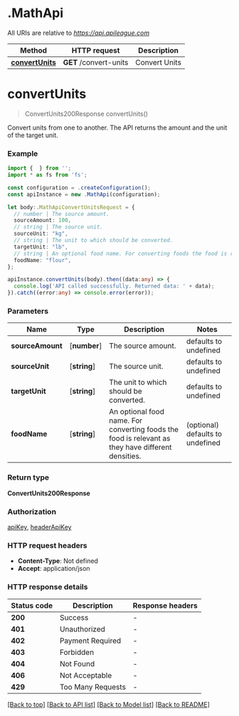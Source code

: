 # .MathApi

All URIs are relative to *https://api.apileague.com*

Method | HTTP request | Description
------------- | ------------- | -------------
[**convertUnits**](MathApi.md#convertUnits) | **GET** /convert-units | Convert Units


# **convertUnits**
> ConvertUnits200Response convertUnits()

Convert units from one to another. The API returns the amount and the unit of the target unit.

### Example


```typescript
import {  } from '';
import * as fs from 'fs';

const configuration = .createConfiguration();
const apiInstance = new .MathApi(configuration);

let body:.MathApiConvertUnitsRequest = {
  // number | The source amount.
  sourceAmount: 100,
  // string | The source unit.
  sourceUnit: "kg",
  // string | The unit to which should be converted.
  targetUnit: "lb",
  // string | An optional food name. For converting foods the food is relevant as they have different densities. (optional)
  foodName: "flour",
};

apiInstance.convertUnits(body).then((data:any) => {
  console.log('API called successfully. Returned data: ' + data);
}).catch((error:any) => console.error(error));
```


### Parameters

Name | Type | Description  | Notes
------------- | ------------- | ------------- | -------------
 **sourceAmount** | [**number**] | The source amount. | defaults to undefined
 **sourceUnit** | [**string**] | The source unit. | defaults to undefined
 **targetUnit** | [**string**] | The unit to which should be converted. | defaults to undefined
 **foodName** | [**string**] | An optional food name. For converting foods the food is relevant as they have different densities. | (optional) defaults to undefined


### Return type

**ConvertUnits200Response**

### Authorization

[apiKey](README.md#apiKey), [headerApiKey](README.md#headerApiKey)

### HTTP request headers

 - **Content-Type**: Not defined
 - **Accept**: application/json


### HTTP response details
| Status code | Description | Response headers |
|-------------|-------------|------------------|
**200** | Success |  -  |
**401** | Unauthorized |  -  |
**402** | Payment Required |  -  |
**403** | Forbidden |  -  |
**404** | Not Found |  -  |
**406** | Not Acceptable |  -  |
**429** | Too Many Requests |  -  |

[[Back to top]](#) [[Back to API list]](README.md#documentation-for-api-endpoints) [[Back to Model list]](README.md#documentation-for-models) [[Back to README]](README.md)


